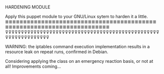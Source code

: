 HARDENING MODULE


Apply this puppet module to your GNU/Linux sytem to harden it a little.
≣≣≣≣≣≣≣≣≣≣≣≣≣≣≣≣≣≣≣≣≣≣≣≣≣≣≣≣≣≣≣≣≣≣≣≣≣≣≣≣≣≣≣≣≣≣≣≣≣≣≣≣≣≣≣≣≣≣≣≣≣≣≣≣≣≣≣≣≣≣≣
⊽⊽⊽⊽⊽⊽⊽⊽⊽⊽⊽⊽⊽⊽⊽⊽⊽⊽⊽⊽⊽⊽⊽⊽⊽⊽⊽⊽⊽⊽⊽⊽⊽⊽⊽⊽⊽⊽⊽⊽⊽⊽⊽⊽⊽⊽⊽⊽⊽⊽⊽⊽⊽⊽⊽⊽⊽⊽⊽⊽⊽⊽⊽

WARNING: the iptables command execution implementation results in a resource leak on repeat runs, confirmed in Debian.

Considering applying the class on an emergency reaction basis, or not at all! Improvements coming...
